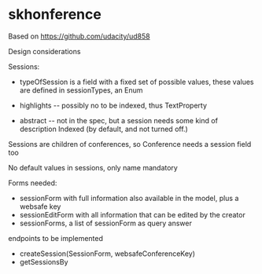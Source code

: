 # skhonference

Based on https://github.com/udacity/ud858

Design considerations

Sessions:
- typeOfSession is a field with a fixed set of possible values, these values
  are defined in sessionTypes, an Enum

- highlights -- possibly no to be indexed, thus TextProperty
- abstract -- not in the spec, but a session needs some kind of description
  Indexed (by default, and not turned off.)

Sessions are children of conferences, so Conference needs a session field too

No default values in sessions, only name mandatory

Forms needed:
- sessionForm with full information also available in the model, plus a websafe key
- sessionEditForm with all information that can be edited by the creator
- sessionForms, a list of sessionForm as query answer


endpoints to be implemented
- createSession(SessionForm, websafeConferenceKey)
- getSessionsBy

